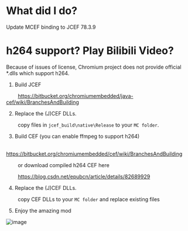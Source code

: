 # What did I do?
Update MCEF binding to JCEF 78.3.9

# h264 support? Play Bilibili Video?
Because of issues of license, Chromium project does not provide official *.dlls which support h264. 
1. Build JCEF 

&emsp; &emsp;https://bitbucket.org/chromiumembedded/java-cef/wiki/BranchesAndBuilding

2. Replace the (J)CEF DLLs. 

&emsp; &emsp;copy files in `jcef_build\native\Release` to your `MC folder`. 

3. Build CEF (you can enable ffmpeg to support h264) 

&emsp; &emsp;https://bitbucket.org/chromiumembedded/cef/wiki/BranchesAndBuilding

&emsp; &emsp;or download compiled h264 CEF here

&emsp; &emsp;https://blog.csdn.net/epubcn/article/details/82689929

4. Replace the (J)CEF DLLs.

&emsp; &emsp;copy CEF DLLs to your `MC folder` and replace existing files 

5. Enjoy the amazing mod

![image](https://github.com/xueyeshengdan/mcef/blob/master/QQ%E6%88%AA%E5%9B%BE20200827211134.png)

